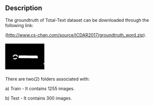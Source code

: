 ## Description

The groundtruth of Total-Text dataset can be downloaded through the following link:

(http://www.cs-chan.com/source/ICDAR2017/groundtruth_word.zip).

<img src="gtword.gif" width="25%">

There are two(2) folders associated with:

a) Train - It contains 1255 images.

b) Test - It contains 300 images.
